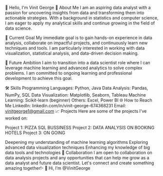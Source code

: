 👋 Hello, I'm Vinit George
🌟 About Me
I am an aspiring data analyst with a passion for uncovering insights from data and transforming them into actionable strategies. With a background in statistics and computer science, I am eager to apply my analytical skills and continue growing in the field of data science.

🎯 Current Goal
My immediate goal is to gain hands-on experience in data analysis, collaborate on impactful projects, and continuously learn new techniques and tools. I am particularly interested in working with data visualization, statistical analysis, and data-driven decision making.

🚀 Future Ambition
I aim to transition into a data scientist role where I can leverage machine learning and advanced analytics to solve complex problems. I am committed to ongoing learning and professional development to achieve this goal.

🛠️ Skills
Programming Languages: Python, Java
Data Analysis: Pandas, NumPy, SQL
Data Visualization: Matplotlib, Seaborn, Tableau
Machine Learning: Scikit-learn (beginner)
Others: Excel, Power BI
🌐 How to Reach Me
LinkedIn: linkedin.com/in/vinit-george-674368231
Email: vinitgeorge1@gmail.com
📈 Projects
Here are some of the projects I've worked on:

Project 1: PIZZA SQL BUSSINESS 
Project 2: DATA ANALYSIS ON BOOKING HOTELS 
Project 3: ON GOING 

Deepening my understanding of machine learning algorithms
Exploring advanced data visualization techniques
Enhancing my knowledge of big data tools and technologies
🤝 Collaboration
I am open to collaboration on data analysis projects and any opportunities that can help me grow as a data analyst and future data scientist. Let's connect and create something amazing together!- 👋 Hi, I’m @VinitGeorge

